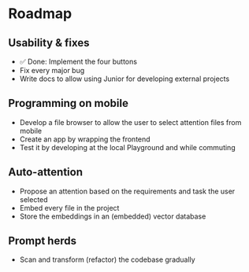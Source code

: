 # Roadmap
## Usability & fixes
- ✅ Done: Implement the four buttons
- Fix every major bug
- Write docs to allow using Junior for developing external projects

## Programming on mobile
- Develop a file browser to allow the user to select attention files from mobile
- Create an app by wrapping the frontend
- Test it by developing at the local Playground and while commuting

## Auto-attention
- Propose an attention based on the requirements and task the user selected
- Embed every file in the project
- Store the embeddings in an (embedded) vector database

## Prompt herds
- Scan and transform (refactor) the codebase gradually
